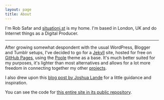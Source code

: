 ```yaml
---
layout: page
title: About
---
```


<div itemscope itemtype="http://data-vocabulary.org/Person">
  I'm <span itemprop="name">Rob Safar</span> and <a href="http://situationi.st" itemprop="url">situationi.st</a> is my home. I'm based in <span itemprop="address" itemscope itemtype="http://data-vocabulary.org/Address"><span itemprop="locality">London</span>, <span itemprop="region">UK</span></span> and do Internet things as a <span itemprop="title">Digital Producer</span>.
</div>

<hr>

After growing somewhat despondent with the usual WordPress, Blogger and Tumblr setups, I've decided to go for a [Jekyll](http://jekyllrb.com) site, hosted for free on [GitHub Pages](https://pages.github.com), using the [Poole](https://github.com/poole/poole) theme as a base. It's much better suited for my purposes, it's lighter than most alternatives and allows for a lot more freedom in connecting together my other [projects](/projects).

I also drew upon this [blog post by Joshua Lande](http://joshualande.com/jekyll-github-pages-poole/) for a little guidance and inspiration.

You can see the code for [this entire site in its public repository](https://github.com/whereof-thereof/whereof-thereof.github.io/).
